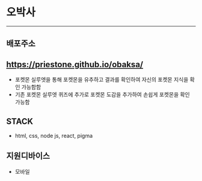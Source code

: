 # 오박사
---

## 배포주소
https://priestone.github.io/obaksa/
---

- 포켓몬 실루엣을 통해 포켓몬을 유추하고 결과를 확인하여 자신의 포켓몬 지식을 확인 가능함함
- 기존 포켓몬 실루엣 퀴즈에 추가로 포켓몬 도감을 추가하여 손쉽게 포켓몬을 확인 가능함

## STACK

- html, css, node js, react, pigma

## 지원디바이스

- 모바일
